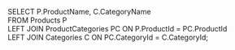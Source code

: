 SELECT P.ProductName, C.CategoryName <br>
FROM Products P <br>
LEFT JOIN ProductCategories PC ON P.ProductId = PC.ProductId <br>
LEFT JOIN Categories C ON PC.CategoryId = C.CategoryId; <br>

